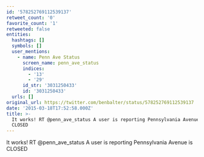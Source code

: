 ```yaml
---
id: '578252769112539137'
retweet_count: '0'
favorite_count: '1'
retweeted: false
entities:
  hashtags: []
  symbols: []
  user_mentions:
    - name: Penn Ave Status
      screen_name: penn_ave_status
      indices:
        - '13'
        - '29'
      id_str: '3031250433'
      id: '3031250433'
  urls: []
original_url: https://twitter.com/benbalter/status/578252769112539137
date: '2015-03-18T17:52:58.000Z'
title: >-
  It works! RT @penn_ave_status A user is reporting Pennsylvania Avenue is
  CLOSED
---
```


It works! RT @penn_ave_status A user is reporting Pennsylvania Avenue is CLOSED